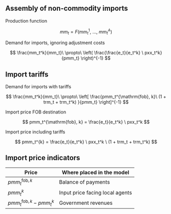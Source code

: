 
## Assembly of non-commodity imports

Production function

$$
mm_t = F(mm_t^1,\ \dots,\ mm_t^A)
$$

Demand for imports, ignoring adjustment costs


$$
\frac{mm_t^k}{mm_t}\ \propto\ \left( \frac{\frac{e_t}{e_t^k} \ pxx_t^k}{pmm_t} \right)^{-1}
$$


## Import tariffs

Demand for imports with tariffs

$$
\frac{mm_t^k}{mm_t}\ \propto\ \left[ \frac{pmm_t^{\mathrm{fob}, k}\ (1 + trm_t + trm_t^k) }{pmm_t} \right]^{-1}
$$

Import price FOB destination 

$$
pmm_t^{\mathrm{fob}, k} = \frac{e_t}{e_t^k} \ pxx_t^k 
$$

Import price including tariffs

$$
pmm_t^{k} = \frac{e_t}{e_t^k} \ pxx_t^k \ (1 + trm_t + trm_t^k) 
$$


## Import price indicators

Price | Where placed in the model
---|---
$pmm_t^{\mathrm{fob}, k}$ |  Balance of payments
$pmm_t^{k}$ | Input price facing local agents
$pmm_t^{\mathrm{fob}, k}-pmm_t^k$ |  Government revenues


